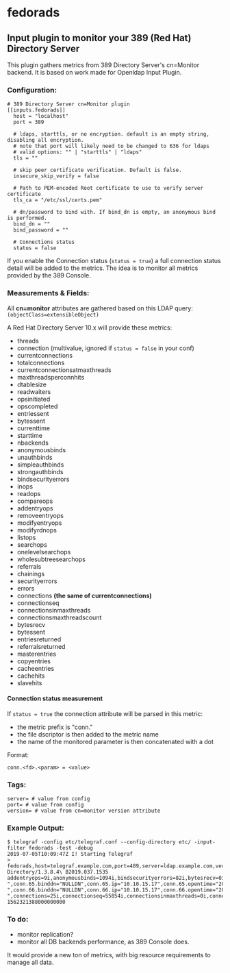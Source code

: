 # fedorads
## Input plugin to monitor your 389 (Red Hat) Directory Server

This plugin gathers metrics from 389 Directory Server's cn=Monitor backend. It is based on work made for Openldap Input Plugin.
### Configuration:
```
# 389 Directory Server cn=Monitor plugin
[[inputs.fedorads]]
  host = "localhost"
  port = 389

  # ldaps, starttls, or no encryption. default is an empty string, disabling all encryption.
  # note that port will likely need to be changed to 636 for ldaps
  # valid options: "" | "starttls" | "ldaps"
  tls = ""

  # skip peer certificate verification. Default is false.
  insecure_skip_verify = false

  # Path to PEM-encoded Root certificate to use to verify server certificate
  tls_ca = "/etc/ssl/certs.pem"

  # dn/password to bind with. If bind_dn is empty, an anonymous bind is performed.
  bind_dn = ""
  bind_password = ""

  # Connections status
  status = false
```
If you enable the Connection status (`status = true`) a full connection status detail will be added to the metrics. The idea is to monitor all metrics provided by the 389 Console.

### Measurements & Fields:
All **cn=monitor** attributes are gathered based on this LDAP query:
`(objectClass=extensibleObject)`

A Red Hat Directory Server 10.x will provide these metrics:
  - threads
  - connection (multivalue, ignored if `status = false` in your conf)
  - currentconnections
  - totalconnections
  - currentconnectionsatmaxthreads
  - maxthreadsperconnhits
  - dtablesize
  - readwaiters
  - opsinitiated
  - opscompleted
  - entriessent
  - bytessent
  - currenttime
  - starttime
  - nbackends
  - anonymousbinds
  - unauthbinds
  - simpleauthbinds
  - strongauthbinds
  - bindsecurityerrors
  - inops
  - readops
  - compareops
  - addentryops
  - removeentryops
  - modifyentryops
  - modifyrdnops
  - listops
  - searchops
  - onelevelsearchops
  - wholesubtreesearchops
  - referrals
  - chainings
  - securityerrors
  - errors
  - connections __(the same of currentconnections)__
  - connectionseq
  - connectionsinmaxthreads
  - connectionsmaxthreadscount
  - bytesrecv
  - bytessent
  - entriesreturned
  - referralsreturned
  - masterentries
  - copyentries
  - cacheentries
  - cachehits
  - slavehits

#### Connection status measurement
If `status = true` the connection attribute will be parsed in this metric:
- the metric prefix is "conn."
- the file dscriptor is then added to the metric name
- the name of the monitored parameter is then concatenated with a dot

Format:

`conn.<fd>.<param> = <value>`

### Tags:

    server= # value from config
    port= # value from config
    version= # value from cn=monitor version attribute
    
### Example Output:

```
$ telegraf -config etc/telegraf.conf --config-directory etc/ -input-filter fedorads -test -debug
2019-07-05T10:09:47Z I! Starting Telegraf
> fedorads,host=telegraf.example.com,port=489,server=ldap.example.com,version=389-Directory/1.3.8.4\ B2019.037.1535 addentryops=9i,anonymousbinds=1094i,bindsecurityerrors=82i,bytesrecv=0i,bytessent=646535300i,cacheentries=0i,cachehits=0i,chainings=0i,compareops=0i,conn.64.binddn="NULLDN",conn.64.ip="10.10.15.17",conn.64.opentime="20190704223412Z",conn.64.opscompleted=1i,conn.64.opsinitiated=1i,conn.64.rw="-",conn.65.binddn="NULLDN",conn.65.ip="10.10.15.17",conn.65.opentime="20190704223412Z",conn.65.opscompleted=1i,conn.65.opsinitiated=1i,conn.65.rw="-",conn.66.binddn="NULLDN",conn.66.ip="10.10.15.17",conn.66.opentime="20190704223416Z",conn.66.opscompleted=1i,conn.66.opsinitiated=1i,conn.66.rw="-",connections=25i,connectionseq=55854i,connectionsinmaxthreads=0i,connectionsmaxthreadscount=0i,copyentries=0i,currentconnections=25i,currentconnectionsatmaxthreads=0i,dtablesize=512i,entriesreturned=1372697i,entriessent=1372696i,errors=307i,inops=92043i,listops=0i,masterentries=0i,maxthreadsperconnhits=0i,modifyentryops=1045i,modifyrdnops=8i,nbackends=3i,onelevelsearchops=586i,opscompleted=92042i,opsinitiated=92043i,readops=0i,readwaiters=0i,referrals=0i,referralsreturned=0i,removeentryops=12i,searchops=19822i,securityerrors=83i,simpleauthbinds=5217i,slavehits=0i,strongauthbinds=0i,threads=24i,totalconnections=55854i,unauthbinds=1094i,wholesubtreesearchops=14463i 1562321388000000000
```

### To do:
- monitor replication?
- monitor all DB backends performance, as 389 Console does.

It would provide a new ton of metrics, with big resource requirements to manage all data.

